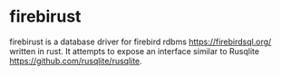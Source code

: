 # firebirust

firebirust is a database driver for firebird rdbms https://firebirdsql.org/ written in rust.
It attempts to expose an interface similar to Rusqlite https://github.com/rusqlite/rusqlite.

